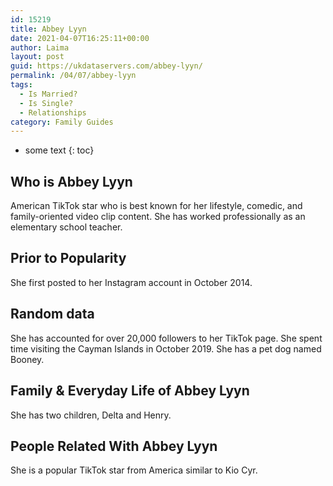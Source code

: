 ```yaml
---
id: 15219
title: Abbey Lyyn
date: 2021-04-07T16:25:11+00:00
author: Laima
layout: post
guid: https://ukdataservers.com/abbey-lyyn/
permalink: /04/07/abbey-lyyn
tags:
  - Is Married?
  - Is Single?
  - Relationships
category: Family Guides
---
```


* some text
{: toc}


## Who is Abbey Lyyn
                  
                  
                  
American TikTok star who is best known for her lifestyle, comedic, and family-oriented video clip content. She has worked professionally as an elementary school teacher.
                  
              
            
              
            
                
                
                
## Prior to Popularity
                  
                  
                  
She first posted to her Instagram account in October 2014.
                  
              
            
              
            
                
                
                
## Random data
                  
                  
                  
She has accounted for over 20,000 followers to her TikTok page. She spent time visiting the Cayman Islands in October 2019. She has a pet dog named Booney.
                  
              
            
              
            
                
                
                
## Family & Everyday Life of Abbey Lyyn
                  
                  
                  
She has two children, Delta and Henry.
                  
              
            
              
            
                
                
                
## People Related With Abbey Lyyn
                  
                  
                  
She is a popular TikTok star from America similar to Kio Cyr.
                  
              
            
              
            
                
              
            
              
              
            
            
              
            
          
          
          